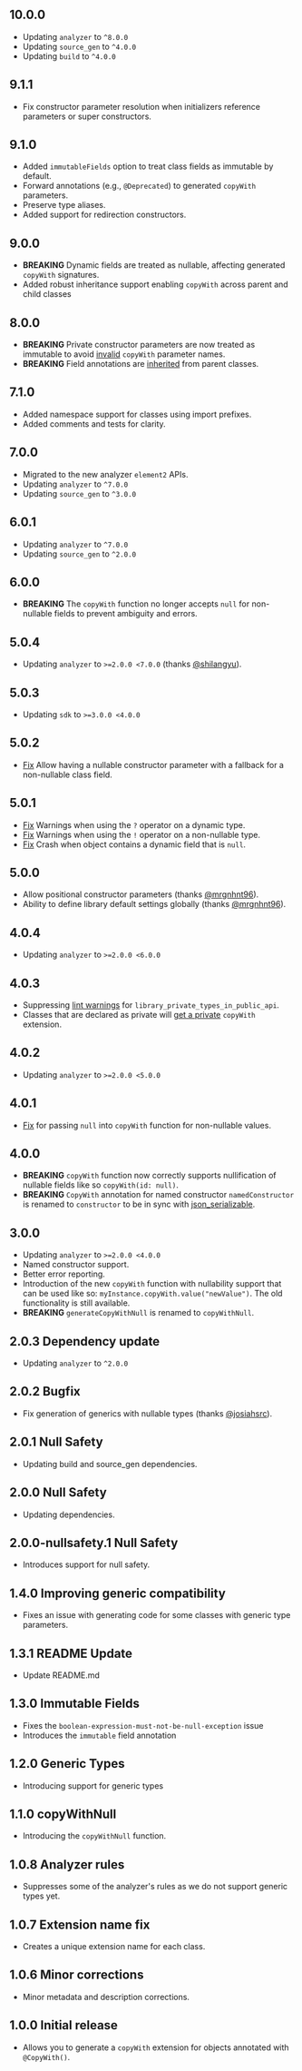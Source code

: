 ## 10.0.0
* Updating `analyzer` to `^8.0.0`
* Updating `source_gen` to `^4.0.0`
* Updating `build` to `^4.0.0`

## 9.1.1
* Fix constructor parameter resolution when initializers reference parameters or super constructors.

## 9.1.0
* Added `immutableFields` option to treat class fields as immutable by default.
* Forward annotations (e.g., `@Deprecated`) to generated `copyWith` parameters.
* Preserve type aliases.
* Added support for redirection constructors.

## 9.0.0
* **BREAKING** Dynamic fields are treated as nullable, affecting generated `copyWith` signatures.
* Added robust inheritance support enabling `copyWith` across parent and child classes

## 8.0.0
* **BREAKING** Private constructor parameters are now treated as immutable to avoid [invalid](https://github.com/numen31337/copy_with_extension/issues/85) `copyWith` parameter names.
* **BREAKING** Field annotations are [inherited](https://github.com/numen31337/copy_with_extension/issues/70) from parent classes.

## 7.1.0
* Added namespace support for classes using import prefixes.
* Added comments and tests for clarity.

## 7.0.0
* Migrated to the new analyzer `element2` APIs.
* Updating `analyzer` to `^7.0.0`
* Updating `source_gen` to `^3.0.0`

## 6.0.1
* Updating `analyzer` to `^7.0.0`
* Updating `source_gen` to `^2.0.0`

## 6.0.0
* **BREAKING** The `copyWith` function no longer accepts `null` for non-nullable fields to prevent ambiguity and errors.

## 5.0.4
* Updating `analyzer` to `>=2.0.0 <7.0.0` (thanks [@shilangyu](https://github.com/shilangyu)).

## 5.0.3
* Updating `sdk` to `>=3.0.0 <4.0.0`

## 5.0.2
* [Fix](https://github.com/numen31337/copy_with_extension/issues/79) Allow having a nullable constructor parameter with a fallback for a non-nullable class field.

## 5.0.1
* [Fix](https://github.com/numen31337/copy_with_extension/issues/72) Warnings when using the `?` operator on a dynamic type.
* [Fix](https://github.com/numen31337/copy_with_extension/issues/75) Warnings when using the `!` operator on a non-nullable type.
* [Fix](https://github.com/numen31337/copy_with_extension/issues/74) Crash when object contains a dynamic field that is `null`.

## 5.0.0
* Allow positional constructor parameters (thanks [@mrgnhnt96](https://github.com/mrgnhnt96)).
* Ability to define library default settings globally (thanks [@mrgnhnt96](https://github.com/mrgnhnt96)).

## 4.0.4
* Updating `analyzer` to `>=2.0.0 <6.0.0`

## 4.0.3
* Suppressing [lint warnings](https://github.com/numen31337/copy_with_extension/issues/54) for `library_private_types_in_public_api`.
* Classes that are declared as private will [get a private](https://github.com/numen31337/copy_with_extension/issues/50) `copyWith` extension.

## 4.0.2
* Updating `analyzer` to `>=2.0.0 <5.0.0`

## 4.0.1
* [Fix](https://github.com/numen31337/copy_with_extension/issues/45) for passing `null` into `copyWith` function for non-nullable values.

## 4.0.0
* **BREAKING** `copyWith` function now correctly supports nullification of nullable fields like so `copyWith(id: null)`.
* **BREAKING** `CopyWith` annotation for named constructor `namedConstructor` is renamed to `constructor` to be in sync with [json_serializable](https://pub.dev/packages/json_serializable).

## 3.0.0
* Updating `analyzer` to `>=2.0.0 <4.0.0`
* Named constructor support.
* Better error reporting.
* Introduction of the new `copyWith` function with nullability support that can be used like so: `myInstance.copyWith.value("newValue")`. The old functionality is still available.
* **BREAKING** `generateCopyWithNull` is renamed to `copyWithNull`.

## 2.0.3 Dependency update
* Updating `analyzer` to `^2.0.0`

## 2.0.2 Bugfix
* Fix generation of generics with nullable types (thanks [@josiahsrc](https://github.com/josiahsrc)).

## 2.0.1 Null Safety
* Updating build and source_gen dependencies.

## 2.0.0 Null Safety
* Updating dependencies.

## 2.0.0-nullsafety.1 Null Safety
* Introduces support for null safety.

## 1.4.0 Improving generic compatibility
* Fixes an issue with generating code for some classes with generic type parameters.

## 1.3.1 README Update
* Update README.md

## 1.3.0 Immutable Fields
* Fixes the `boolean-expression-must-not-be-null-exception` issue
* Introduces the `immutable` field annotation

## 1.2.0 Generic Types

* Introducing support for generic types

## 1.1.0 copyWithNull

* Introducing the `copyWithNull` function.

## 1.0.8 Analyzer rules

* Suppresses some of the analyzer's rules as we do not support generic types yet.

## 1.0.7 Extension name fix

* Creates a unique extension name for each class.

## 1.0.6 Minor corrections

* Minor metadata and description corrections.

## 1.0.0 Initial release

* Allows you to generate a `copyWith` extension for objects annotated with `@CopyWith()`.